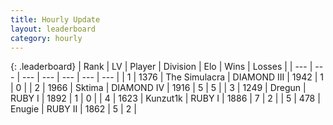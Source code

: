 ```yaml
---
title: Hourly Update
layout: leaderboard
category: hourly
---
```


{: .leaderboard}
| Rank | LV | Player | Division | Elo | Wins | Losses |
| --- | --- | --- | --- | --- | --- | --- |
| <span data-change="0">1</span> | 1376 | <span title="ID: 366840">The Simulacra</span> | DIAMOND III | <span data-change="0">1942</span> | <span data-change="0">1</span> | <span data-change="0">0</span> |
| <span data-change="0">2</span> | 1966 | <span title="ID: 353063">Sktima</span> | DIAMOND IV | <span data-change="-9">1916</span> | <span data-change="3">5</span> | <span data-change="2">5</span> |
| <span data-change="-">3</span> | 1249 | <span title="ID: 337810">Dregun</span> | RUBY I | <span data-change="-">1892</span> | <span data-change="-">1</span> | <span data-change="-">0</span> |
| <span data-change="3">4</span> | 1623 | <span title="ID: 392407">Kunzut1k</span> | RUBY I | <span data-change="65">1886</span> | <span data-change="6">7</span> | <span data-change="1">2</span> |
| <span data-change="-1">5</span> | 478 | <span title="ID: 623502">Enugie</span> | RUBY II | <span data-change="22">1862</span> | <span data-change="4">5</span> | <span data-change="2">2</span> |